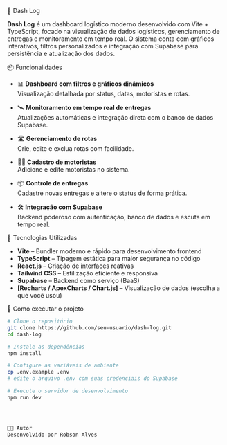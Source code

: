  🚚 Dash Log

**Dash Log** é um dashboard logístico moderno desenvolvido com Vite + TypeScript, focado na visualização de dados logísticos, gerenciamento de entregas e monitoramento em tempo real. O sistema conta com gráficos interativos, filtros personalizados e integração com Supabase para persistência e atualização dos dados.

  📦 Funcionalidades

- 📊 **Dashboard com filtros e gráficos dinâmicos**  
  Visualização detalhada por status, datas, motoristas e rotas.

- 🛰️ **Monitoramento em tempo real de entregas**  
  Atualizações automáticas e integração direta com o banco de dados Supabase.

- 🛣️ **Gerenciamento de rotas**  
  Crie, edite e exclua rotas com facilidade.

- 👨‍✈️ **Cadastro de motoristas**  
  Adicione e edite motoristas no sistema.

- 📦 **Controle de entregas**  
  Cadastre novas entregas e altere o status de forma prática.

- 🛠️ **Integração com Supabase**  
  Backend poderoso com autenticação, banco de dados e escuta em tempo real.

 🧰 Tecnologias Utilizadas

- **Vite** – Bundler moderno e rápido para desenvolvimento frontend
- **TypeScript** – Tipagem estática para maior segurança no código
- **React.js** – Criação de interfaces reativas
- **Tailwind CSS** – Estilização eficiente e responsiva
- **Supabase** – Backend como serviço (BaaS)
- **[Recharts / ApexCharts / Chart.js]** – Visualização de dados (escolha a que você usou)

 🚀 Como executar o projeto

```bash
# Clone o repositório
git clone https://github.com/seu-usuario/dash-log.git
cd dash-log

# Instale as dependências
npm install

# Configure as variáveis de ambiente
cp .env.example .env
# edite o arquivo .env com suas credenciais do Supabase

# Execute o servidor de desenvolvimento
npm run dev




👨‍💻 Autor
Desenvolvido por Robson Alves

